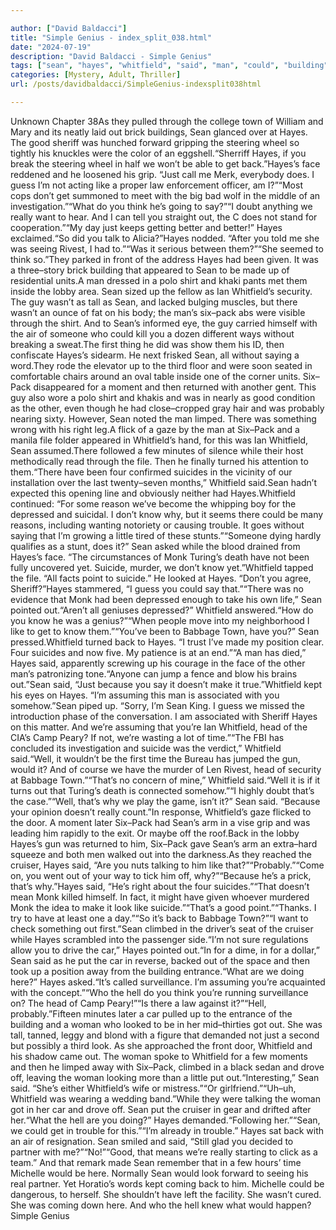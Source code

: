 ```yaml
---

author: ["David Baldacci"]
title: "Simple Genius - index_split_038.html"
date: "2024-07-19"
description: "David Baldacci - Simple Genius"
tags: ["sean", "hayes", "whitfield", "said", "man", "could", "building", "good", "get", "like", "suicide", "know", "monk", "back", "would", "car", "hell", "woman", "town", "sheriff", "face", "guess", "think", "say", "really"]
categories: [Mystery, Adult, Thriller]
url: /posts/davidbaldacci/SimpleGenius-indexsplit038html

---
```



Unknown
Chapter 38As they pulled through the college town of William and Mary and its neatly laid out brick buildings, Sean glanced over at Hayes. The good sheriff was hunched forward gripping the steering wheel so tightly his knuckles were the color of an eggshell.“Sherriff Hayes, if you break the steering wheel in half we won’t be able to get back.”Hayes’s face reddened and he loosened his grip. “Just call me Merk, everybody does. I guess I’m not acting like a proper law enforcement officer, am I?”“Most cops don’t get summoned to meet with the big bad wolf in the middle of an investigation.”“What do you think he’s going to say?”“I doubt anything we really want to hear. And I can tell you straight out, the C does not stand for cooperation.”“My day just keeps getting better and better!” Hayes exclaimed.“So did you talk to Alicia?”Hayes nodded. “After you told me she was seeing Rivest, I had to.”“Was it serious between them?”“She seemed to think so.”They parked in front of the address Hayes had been given. It was a three–story brick building that appeared to Sean to be made up of residential units.A man dressed in a polo shirt and khaki pants met them inside the lobby area. Sean sized up the fellow as Ian Whitfield’s security. The guy wasn’t as tall as Sean, and lacked bulging muscles, but there wasn’t an ounce of fat on his body; the man’s six–pack abs were visible through the shirt. And to Sean’s informed eye, the guy carried himself with the air of someone who could kill you a dozen different ways without breaking a sweat.The first thing he did was show them his ID, then confiscate Hayes’s sidearm. He next frisked Sean, all without saying a word.They rode the elevator up to the third floor and were soon seated in comfortable chairs around an oval table inside one of the corner units. Six–Pack disappeared for a moment and then returned with another gent. This guy also wore a polo shirt and khakis and was in nearly as good condition as the other, even though he had close–cropped gray hair and was probably nearing sixty. However, Sean noted the man limped. There was something wrong with his right leg.A flick of a gaze by the man at Six–Pack and a manila file folder appeared in Whitfield’s hand, for this was Ian Whitfield, Sean assumed.There followed a few minutes of silence while their host methodically read through the file. Then he finally turned his attention to them.“There have been four confirmed suicides in the vicinity of our installation over the last twenty–seven months,” Whitfield said.Sean hadn’t expected this opening line and obviously neither had Hayes.Whitfield continued: “For some reason we’ve become the whipping boy for the depressed and suicidal. I don’t know why, but it seems there could be many reasons, including wanting notoriety or causing trouble. It goes without saying that I’m growing a little tired of these stunts.”“Someone dying hardly qualifies as a stunt, does it?” Sean asked while the blood drained from Hayes’s face. “The circumstances of Monk Turing’s death have not been fully uncovered yet. Suicide, murder, we don’t know yet.”Whitfield tapped the file. “All facts point to suicide.” He looked at Hayes. “Don’t you agree, Sheriff?”Hayes stammered, “I guess you could say that.”“There was no evidence that Monk had been depressed enough to take his own life,” Sean pointed out.“Aren’t all geniuses depressed?” Whitfield answered.“How do you know he was a genius?”“When people move into my neighborhood I like to get to know them.”“You’ve been to Babbage Town, have you?” Sean pressed.Whitfield turned back to Hayes. “I trust I’ve made my position clear. Four suicides and now five. My patience is at an end.”“A man has died,” Hayes said, apparently screwing up his courage in the face of the other man’s patronizing tone.“Anyone can jump a fence and blow his brains out.”Sean said, “Just because you say it doesn’t make it true.”Whitfield kept his eyes on Hayes. “I’m assuming this man is associated with you somehow.”Sean piped up. “Sorry, I’m Sean King. I guess we missed the introduction phase of the conversation. I am associated with Sheriff Hayes on this matter. And we’re assuming that you’re Ian Whitfield, head of the CIA’s Camp Peary? If not, we’re wasting a lot of time.”“The FBI has concluded its investigation and suicide was the verdict,” Whitfield said.“Well, it wouldn’t be the first time the Bureau has jumped the gun, would it? And of course we have the murder of Len Rivest, head of security at Babbage Town.”“That’s no concern of mine,” Whitfield said.“Well it is if it turns out that Turing’s death is connected somehow.”“I highly doubt that’s the case.”“Well, that’s why we play the game, isn’t it?” Sean said. “Because your opinion doesn’t really count.”In response, Whitfield’s gaze flicked to the door. A moment later Six–Pack had Sean’s arm in a vise grip and was leading him rapidly to the exit. Or maybe off the roof.Back in the lobby Hayes’s gun was returned to him, Six–Pack gave Sean’s arm an extra–hard squeeze and both men walked out into the darkness.As they reached the cruiser, Hayes said, “Are you nuts talking to him like that?”“Probably.”“Come on, you went out of your way to tick him off, why?”“Because he’s a prick, that’s why.”Hayes said, “He’s right about the four suicides.”“That doesn’t mean Monk killed himself. In fact, it might have given whoever murdered Monk the idea to make it look like suicide.”“That’s a good point.”“Thanks. I try to have at least one a day.”“So it’s back to Babbage Town?”“I want to check something out first.”Sean climbed in the driver’s seat of the cruiser while Hayes scrambled into the passenger side.“I’m not sure regulations allow you to drive the car,” Hayes pointed out.“In for a dime, in for a dollar,” Sean said as he put the car in reverse, backed out of the space and then took up a position away from the building entrance.“What are we doing here?” Hayes asked.“It’s called surveillance. I’m assuming you’re acquainted with the concept.”“Who the hell do you think you’re running surveillance on? The head of Camp Peary!”“Is there a law against it?”“Hell, probably.”Fifteen minutes later a car pulled up to the entrance of the building and a woman who looked to be in her mid–thirties got out. She was tall, tanned, leggy and blond with a figure that demanded not just a second but possibly a third look. As she approached the front door, Whitfield and his shadow came out. The woman spoke to Whitfield for a few moments and then he limped away with Six–Pack, climbed in a black sedan and drove off, leaving the woman looking more than a little put out.“Interesting,” Sean said. “She’s either Whitfield’s wife or mistress.”“Or girlfriend.”“Uh–uh, Whitfield was wearing a wedding band.”While they were talking the woman got in her car and drove off. Sean put the cruiser in gear and drifted after her.“What the hell are you doing?” Hayes demanded.“Following her.”“Sean, we could get in trouble for this.”“I’m already in trouble.” Hayes sat back with an air of resignation. Sean smiled and said, “Still glad you decided to partner with me?”“No!”“Good, that means we’re really starting to click as a team.” And that remark made Sean remember that in a few hours’ time Michelle would be here. Normally Sean would look forward to seeing his real partner. Yet Horatio’s words kept coming back to him. Michelle could be dangerous, to herself. She shouldn’t have left the facility. She wasn’t cured. She was coming down here. And who the hell knew what would happen?Simple Genius
